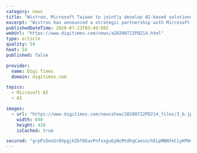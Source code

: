 ```yaml
---
category: news
title: "Wistron, Microsoft Taiwan to jointly develop AI-based solutions"
excerpt: "Wistron has announced a strategic partnership with Microsoft AI R&D Center in Taiwan to set up an office for jointly developing innovative products, mainly AI-based solutions for smart manufacturing,"
publishedDateTime: 2020-07-23T03:49:00Z
webUrl: "https://www.digitimes.com/news/a20200722PD214.html"
type: article
quality: 54
heat: 54
published: false

provider:
  name: Digi Times
  domain: digitimes.com

topics:
  - Microsoft AI
  - AI

images:
  - url: "https://www.digitimes.com/newsshow/20200722PD214_files/3_b.jpg"
    width: 640
    height: 426
    isCached: true

secured: "grpPzOooGr0VpgjhZbT6EuvPnfxxguEyNcMtdhqCaesn/hELpMNNfeCiyKPW4reRWv/B2BEj2dSLWT8lGxpD6lXVLFtScN6oy2F/h+zL/I/9k/UibuCbOCqxed+KX7DHGpVTIECVsd5V1+xiAufdoQnF9Vhbw2sf88lh68EczQ2ZGfaIrbu7D5jQJVjHYswbKNU+oi3hETJ3qb5ZV28yZgDRZix1guiZUWkwVvK0gleHEgFJBvma4eKwyU3qijfmomqvGCUh0EFGyLaZJ7LOsrnQQ7nXWalZ2BGrg+NFoELyFnrP1sdkPRQKko+JaAQrm878O6cbPVCnGMt2OBcN+w==;rArQYXfslV9Xe6sI2dXatg=="
---
```


